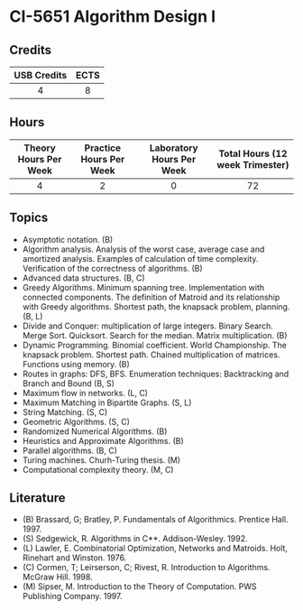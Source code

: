 # CI-5651 Algorithm Design I

## Credits

| USB Credits | ECTS |
|:-----------:|:----:|
|      4      |   8  |

## Hours

| Theory Hours Per Week | Practice Hours Per Week | Laboratory Hours Per Week | Total Hours (12 week Trimester) |
|:---------------------:|:-----------------------:|:-------------------------:|:-------------------------------:|
|           4           |            2            |             0             |                72               |

## Topics

* Asymptotic notation. (B)
* Algorithm analysis. Analysis of the worst case, average case and amortized analysis. Examples of calculation of time complexity. Verification of the correctness of algorithms. (B)
* Advanced data structures. (B, C)
* Greedy Algorithms. Minimum spanning tree. Implementation with connected components. The definition of Matroid and its relationship with Greedy algorithms. Shortest path, the knapsack problem, planning. (B, L)
* Divide and Conquer: multiplication of large integers. Binary Search. Merge Sort. Quicksort. Search for the median. Matrix multiplication. (B)
* Dynamic Programming. Binomial coefficient. World Championship. The knapsack problem. Shortest path. Chained multiplication of matrices. Functions using memory. (B)
* Routes in graphs: DFS, BFS. Enumeration techniques: Backtracking and Branch and Bound (B, S)
* Maximum flow in networks. (L, C)
* Maximum Matching in Bipartite Graphs. (S, L)
* String Matching. (S, C)
* Geometric Algorithms. (S, C)
* Randomized Numerical Algorithms. (B)
* Heuristics and Approximate Algorithms. (B)
* Parallel algorithms. (B, C)
* Turing machines. Churh-Turing thesis. (M)
* Computational complexity theory. (M, C)

## Literature

* (B) Brassard, G; Bratley, P. Fundamentals of Algorithmics. Prentice Hall. 1997.
* (S) Sedgewick, R. Algorithms in C\*\*. Addison-Wesley. 1992.
* (L) Lawler, E. Combinatorial Optimization, Networks and Matroids. Holt, Rinehart and Winston. 1976.
* (C) Cormen, T; Leirserson, C; Rivest, R. Introduction to Algorithms. McGraw Hill. 1998.
* (M) Sipser, M. Introduction to the Theory of Computation. PWS Publishing Company. 1997.